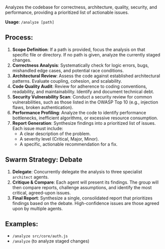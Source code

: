 Analyzes the codebase for correctness, architecture, quality, security, and performance, providing a prioritized list of actionable issues.

**Usage**: `/analyze [path]`

## Process:
1.  **Scope Definition**: If a path is provided, focus the analysis on that specific file or directory. If no path is given, analyze the currently staged changes.
    <!-- Agent Note: Use `mcp__repoprompt__search` or `gemini -p` to understand the scope and dependencies of the target path before analysis. -->
2.  **Correctness Analysis**: Systematically check for logic errors, bugs, mishandled edge cases, and potential race conditions.
3.  **Architectural Review**: Assess the code against established architectural patterns. Evaluate coupling, cohesion, and scalability.
4.  **Code Quality Audit**: Review for adherence to coding conventions, readability, and maintainability. Identify and document technical debt.
5.  **Security Vulnerability Scan**: Conduct a security review for common vulnerabilities, such as those listed in the OWASP Top 10 (e.g., injection flaws, broken authentication).
6.  **Performance Profiling**: Analyze the code to identify performance bottlenecks, inefficient algorithms, or excessive resource consumption.
7.  **Report Generation**: Synthesize findings into a prioritized list of issues. Each issue must include:
    *   A clear description of the problem.
    *   A severity level (Critical, Major, Minor).
    *   A specific, actionable recommendation for a fix.

## Swarm Strategy: Debate
<!-- Agent Note: This command MUST use the Debate strategy from `swarm_strategies.md`. -->
1.  **Delegate**: Concurrently delegate the analysis to three specialist `architect` agents.
2.  **Critique & Compare**: Each agent will present its findings. The group will then compare reports, challenge assumptions, and identify the most critical, agreed-upon issues.
3.  **Final Report**: Synthesize a single, consolidated report that prioritizes findings based on the debate. High-confidence issues are those agreed upon by multiple agents.

## Examples:
- `/analyze src/core/auth.js`
- `/analyze` (to analyze staged changes)